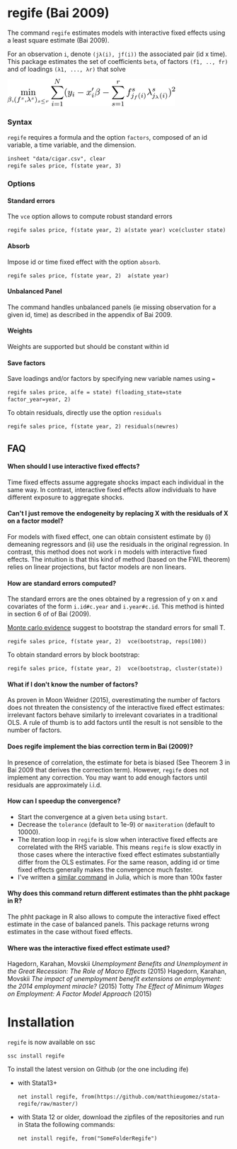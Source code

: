 

# regife (Bai 2009)

The command `regife` estimates models with interactive fixed effects using a least square estimate (Bai 2009).

For an observation `i`, denote `(jλ(i), jf(i))` the associated pair (id x time).  This package estimates the set of coefficients `beta`, of factors `(f1, .., fr)` and of loadings `(λ1, ..., λr)` that solve

![minimization](img/minimization.png)







### Syntax

`regife` requires a formula and the option `factors`, composed of an id variable, a time variable, and the dimension.

```
insheet "data/cigar.csv", clear
regife sales price, f(state year, 3)
```


### Options

#### Standard errors
The `vce` option allows to compute robust standard errors 

```
regife sales price, f(state year, 2) a(state year) vce(cluster state) 
```


#### Absorb
Impose id or time fixed effect with the option `absorb`. 

```
regife sales price, f(state year, 2)  a(state year)
```
#### Unbalanced Panel
The command handles unbalanced panels (ie missing observation for a given id, time) as described in the appendix of Bai 2009. 





#### Weights
Weights are supported but should be constant within id

#### Save factors
Save loadings and/or factors by specifying new variable names using `=`

```
regife sales price, a(fe = state) f(loading_state=state factor_year=year, 2) 
```

To obtain residuals, directly use the option `residuals`


```
regife sales price, f(state year, 2) residuals(newres)
```




## FAQ
#### When should I use interactive fixed effects?
Time fixed effects assume aggregate shocks impact each individual in the same way. In contrast, interactive fixed effects allow individuals to have different exposure to aggregate shocks. 

#### Can't I just remove the endogeneity by replacing X with the residuals of X on a factor model?
For models with fixed effect, one can obtain consistent estimate by (i) demeaning regressors and (ii) use the residuals in the original regression.
In contrast, this method does not work i n models with interactive fixed effects. The intuition is that this kind of method (based on the FWL theorem) relies on linear projections, but factor models are non linears.


#### How are standard errors computed?
The standard errors are the ones obtained by a regression of y on x and covariates of the form `i.id#c.year` and `i.year#c.id`. This method is hinted in section 6 of of Bai (2009).

[Monte carlo evidence](monte-carlo/result.png) suggest to bootstrap the standard errors for small T.
```
regife sales price, f(state year, 2)  vce(bootstrap, reps(100))
```

To obtain standard errors by block bootstrap:
```
regife sales price, f(state year, 2)  vce(bootstrap, cluster(state))
```

#### What if I don't know the number of factors?
As proven in Moon Weidner (2015), overestimating the number of factors does not threaten the consistency of the interactive fixed effect estimates: irrelevant factors behave similarly to irrelevant covariates in a traditional OLS. A rule of thumb is to add factors until the result is not sensible to the number of factors.

#### Does regife implement the bias correction term in Bai (2009)?
In presence of correlation, the estimate for beta is biased (See Theorem 3 in Bai 2009 that derives the correction term). However, `regife` does not implement any correction. You may want to add enough factors until residuals are approximately i.i.d.


#### How can I speedup the convergence?

- Start the convergence at a given `beta` using `bstart`.
- Decrease the `tolerance` (default to 1e-9) or `maxiteration` (default to 10000).
- The iteration loop in `regife` is slow when interactive fixed effects are correlated with the RHS variable. This means `regife` is slow exactly in those cases where the interactive fixed effect estimates substantially differ from the OLS estimates. For the same reason, adding id or time fixed effects generally makes the convergence much faster.
- I've written a [similar command](https://github.com/matthieugomez/PanelFactorModels.jl) in Julia, which is more than 100x faster


#### Why does this command return different estimates than the phht package in R?
The phht package in R also allows to compute the interactive fixed effect estimate in the case of balanced panels. This package returns wrong estimates in the case without fixed effects. 


#### Where was the interactive fixed effect estimate used?
Hagedorn, Karahan, Movskii *Unemployment Benefits and Unemployment in the Great Recession: The Role of Macro Effects* (2015)
Hagedorn, Karahan, Movskii *The impact of unemployment benefit extensions on employment: the 2014 employment miracle?* (2015)
Totty *The Effect of Minimum Wages on Employment: A Factor Model Approach* (2015)


# Installation
`regife` is now available on ssc
```
ssc install regife
```

To install the latest version  on Github (or the one including ife)
- with Stata13+
	```
	net install regife, from(https://github.com/matthieugomez/stata-regife/raw/master/)
	```

- with Stata 12 or older, download the zipfiles of the repositories and run in Stata the following commands:
	```
	net install regife, from("SomeFolderRegife")
	```
